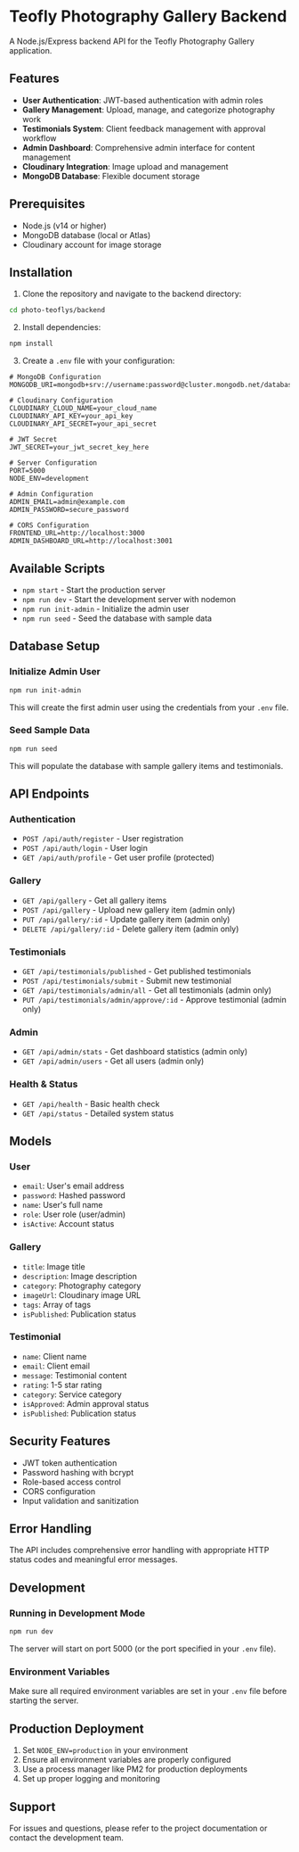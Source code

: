 # Teofly Photography Gallery Backend

A Node.js/Express backend API for the Teofly Photography Gallery application.

## Features

- **User Authentication**: JWT-based authentication with admin roles
- **Gallery Management**: Upload, manage, and categorize photography work
- **Testimonials System**: Client feedback management with approval workflow
- **Admin Dashboard**: Comprehensive admin interface for content management
- **Cloudinary Integration**: Image upload and management
- **MongoDB Database**: Flexible document storage

## Prerequisites

- Node.js (v14 or higher)
- MongoDB database (local or Atlas)
- Cloudinary account for image storage

## Installation

1. Clone the repository and navigate to the backend directory:
```bash
cd photo-teoflys/backend
```

2. Install dependencies:
```bash
npm install
```

3. Create a `.env` file with your configuration:
```env
# MongoDB Configuration
MONGODB_URI=mongodb+srv://username:password@cluster.mongodb.net/database

# Cloudinary Configuration
CLOUDINARY_CLOUD_NAME=your_cloud_name
CLOUDINARY_API_KEY=your_api_key
CLOUDINARY_API_SECRET=your_api_secret

# JWT Secret
JWT_SECRET=your_jwt_secret_key_here

# Server Configuration
PORT=5000
NODE_ENV=development

# Admin Configuration
ADMIN_EMAIL=admin@example.com
ADMIN_PASSWORD=secure_password

# CORS Configuration
FRONTEND_URL=http://localhost:3000
ADMIN_DASHBOARD_URL=http://localhost:3001
```

## Available Scripts

- `npm start` - Start the production server
- `npm run dev` - Start the development server with nodemon
- `npm run init-admin` - Initialize the admin user
- `npm run seed` - Seed the database with sample data

## Database Setup

### Initialize Admin User
```bash
npm run init-admin
```

This will create the first admin user using the credentials from your `.env` file.

### Seed Sample Data
```bash
npm run seed
```

This will populate the database with sample gallery items and testimonials.

## API Endpoints

### Authentication
- `POST /api/auth/register` - User registration
- `POST /api/auth/login` - User login
- `GET /api/auth/profile` - Get user profile (protected)

### Gallery
- `GET /api/gallery` - Get all gallery items
- `POST /api/gallery` - Upload new gallery item (admin only)
- `PUT /api/gallery/:id` - Update gallery item (admin only)
- `DELETE /api/gallery/:id` - Delete gallery item (admin only)

### Testimonials
- `GET /api/testimonials/published` - Get published testimonials
- `POST /api/testimonials/submit` - Submit new testimonial
- `GET /api/testimonials/admin/all` - Get all testimonials (admin only)
- `PUT /api/testimonials/admin/approve/:id` - Approve testimonial (admin only)

### Admin
- `GET /api/admin/stats` - Get dashboard statistics (admin only)
- `GET /api/admin/users` - Get all users (admin only)

### Health & Status
- `GET /api/health` - Basic health check
- `GET /api/status` - Detailed system status

## Models

### User
- `email`: User's email address
- `password`: Hashed password
- `name`: User's full name
- `role`: User role (user/admin)
- `isActive`: Account status

### Gallery
- `title`: Image title
- `description`: Image description
- `category`: Photography category
- `imageUrl`: Cloudinary image URL
- `tags`: Array of tags
- `isPublished`: Publication status

### Testimonial
- `name`: Client name
- `email`: Client email
- `message`: Testimonial content
- `rating`: 1-5 star rating
- `category`: Service category
- `isApproved`: Admin approval status
- `isPublished`: Publication status

## Security Features

- JWT token authentication
- Password hashing with bcrypt
- Role-based access control
- CORS configuration
- Input validation and sanitization

## Error Handling

The API includes comprehensive error handling with appropriate HTTP status codes and meaningful error messages.

## Development

### Running in Development Mode
```bash
npm run dev
```

The server will start on port 5000 (or the port specified in your `.env` file).

### Environment Variables
Make sure all required environment variables are set in your `.env` file before starting the server.

## Production Deployment

1. Set `NODE_ENV=production` in your environment
2. Ensure all environment variables are properly configured
3. Use a process manager like PM2 for production deployments
4. Set up proper logging and monitoring

## Support

For issues and questions, please refer to the project documentation or contact the development team.